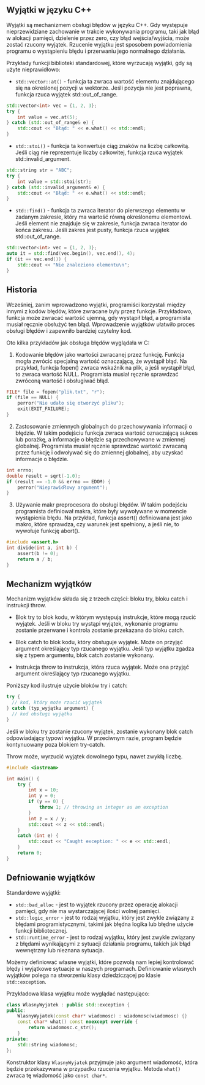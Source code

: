 ## Wyjątki w języku C++

Wyjątki są mechanizmem obsługi błędów w języku C++. Gdy występuje nieprzewidziane zachowanie w trakcie wykonywania programu, taki jak błąd w alokacji pamięci, dzielenie przez zero, czy błąd wejścia/wyjścia, może zostać rzucony wyjątek. Rzucenie wyjątku jest sposobem powiadomienia programu o wystąpieniu błędu i przerwaniu jego normalnego działania.
   
Przykłady funkcji biblioteki standardowej, które wyrzucają wyjątki, gdy są użyte nieprawidłowo:

* `std::vector::at()` - funkcja ta zwraca wartość elementu znajdującego się na określonej pozycji w wektorze. Jeśli pozycja nie jest poprawna, funkcja rzuca wyjątek std::out_of_range.

```cpp
std::vector<int> vec = {1, 2, 3};
try {
    int value = vec.at(5);
} catch (std::out_of_range& e) {
    std::cout << "Błąd: " << e.what() << std::endl;
}
```

* `std::stoi()` - funkcja ta konwertuje ciąg znaków na liczbę całkowitą. Jeśli ciąg nie reprezentuje liczby całkowitej, funkcja rzuca wyjątek std::invalid_argument.

```cpp
std::string str = "ABC";
try {
    int value = std::stoi(str);
} catch (std::invalid_argument& e) {
    std::cout << "Błąd: " << e.what() << std::endl;
}
```

* `std::find()` - funkcja ta zwraca iterator do pierwszego elementu w zadanym zakresie, który ma wartość równą określonemu elementowi. Jeśli element nie znajduje się w zakresie, funkcja zwraca iterator do końca zakresu. Jeśli zakres jest pusty, funkcja rzuca wyjątek std::out_of_range.

```cpp
std::vector<int> vec = {1, 2, 3};
auto it = std::find(vec.begin(), vec.end(), 4);
if (it == vec.end()) {
    std::cout << "Nie znaleziono elementu\n";
}
```

## Historia

Wcześniej, zanim wprowadzono wyjątki, programiści korzystali między innymi z kodów błędów, które zwracane były przez funkcje. Przykładowo, funkcja może zwracać wartość ujemną, gdy wystąpił błąd, a programista musiał ręcznie obsłużyć ten błąd. Wprowadzenie wyjątków ułatwiło proces obsługi błędów i zapewniło bardziej czytelny kod.

Oto kilka przykładów jak obsługa błędów wyglądała w C:

1. Kodowanie błędów jako wartości zwracanej przez funkcję. Funkcja mogła zwrócić specjalną wartość oznaczającą, że wystąpił błąd. Na przykład, funkcja fopen() zwraca wskaźnik na plik, a jeśli wystąpił błąd, to zwraca wartość NULL. Programista musiał ręcznie sprawdzać zwróconą wartość i obsługiwać błąd.

```c
FILE* file = fopen("plik.txt", "r");
if (file == NULL) {
    perror("Nie udało się otworzyć pliku");
    exit(EXIT_FAILURE);
}
```

2. Zastosowanie zmiennych globalnych do przechowywania informacji o błędzie. W takim podejściu funkcja zwraca wartość oznaczającą sukces lub porażkę, a informacje o błędzie są przechowywane w zmiennej globalnej. Programista musiał ręcznie sprawdzać wartość zwracaną przez funkcję i odwoływać się do zmiennej globalnej, aby uzyskać informacje o błędzie.

```c
int errno;
double result = sqrt(-1.0);
if (result == -1.0 && errno == EDOM) {
    perror("Nieprawidłowy argument");
}
```

3. Używanie makr preprocesora do obsługi błędów. W takim podejściu programista definiował makra, które były wywoływane w momencie wystąpienia błędu. Na przykład, funkcja assert() definiowana jest jako makro, które sprawdza, czy warunek jest spełniony, a jeśli nie, to wywołuje funkcję abort().

```c
#include <assert.h>
int divide(int a, int b) {
    assert(b != 0);
    return a / b;
}
```

## Mechanizm wyjątków

Mechanizm wyjątków składa się z trzech części: bloku try, bloku catch i instrukcji throw.

* Blok try to blok kodu, w którym występują instrukcje, które mogą rzucić wyjątek. Jeśli w bloku try wystąpi wyjątek, wykonanie programu zostanie przerwane i kontrola zostanie przekazana do bloku catch.

* Blok catch to blok kodu, który obsługuje wyjątek. Może on przyjąć argument określający typ rzucanego wyjątku. Jeśli typ wyjątku zgadza się z typem argumentu, blok catch zostanie wykonany.

* Instrukcja throw to instrukcja, która rzuca wyjątek. Może ona przyjąć argument określający typ rzucanego wyjątku.

Poniższy kod ilustruje użycie bloków try i catch:

```cpp
try {
  // kod, który może rzucić wyjątek
} catch (typ_wyjątku argument) {
  // kod obsługi wyjątku
}
```

Jeśli w bloku try zostanie rzucony wyjątek, zostanie wykonany blok catch odpowiadający typowi wyjątku. W przeciwnym razie, program będzie kontynuowany poza blokiem try-catch.

Throw może, wyrzucić wyjątek dowolnego typu, nawet zwykłą liczbę.

```cpp
#include <iostream>

int main() {
    try {
        int x = 10;
        int y = 0;
        if (y == 0) {
            throw 1; // throwing an integer as an exception
        }
        int z = x / y;
        std::cout << z << std::endl;
    }
    catch (int e) {
        std::cout << "Caught exception: " << e << std::endl;
    }
    return 0;
}
```

## Defniowanie wyjątków

Standardowe wyjątki:

* `std::bad_alloc` - jest to wyjątek rzucony przez operację alokacji pamięci, gdy nie ma wystarczającej ilości wolnej pamięci.
* `std::logic_error` - jest to rodzaj wyjątku, który jest zwykle związany z błędami programistycznymi, takimi jak błędna logika lub błędne użycie funkcji bibliotecznej.
* `std::runtime_error` - jest to rodzaj wyjątku, który jest zwykle związany z błędami wynikającymi z sytuacji działania programu, takich jak błąd wewnętrzny lub nieznana sytuacja.
    
Możemy definiować własne wyjątki, które pozwolą nam lepiej kontrolować błędy i wyjątkowe sytuacje w naszych programach. Definiowanie własnych wyjątków polega na stworzeniu klasy dziedziczącej po klasie `std::exception`.

Przykładowa klasa wyjątku może wyglądać następująco:

```cpp
class WlasnyWyjatek : public std::exception {
public:
    WlasnyWyjatek(const char* wiadomosc) : wiadomosc(wiadomosc) {}
    const char* what() const noexcept override {
        return wiadomosc.c_str();
    }
private:
    std::string wiadomosc;
};
```

Konstruktor klasy `WlasnyWyjatek` przyjmuje jako argument wiadomość, która będzie przekazywana w przypadku rzucenia wyjątku. Metoda `what()` zwraca tę wiadomość jako `const char*`.
